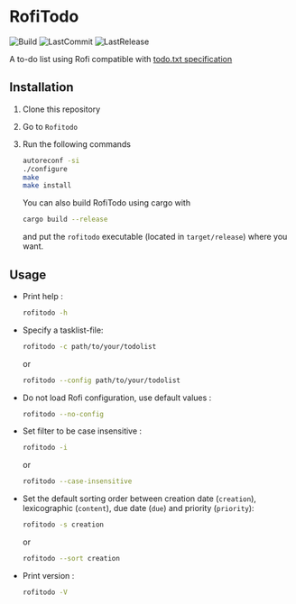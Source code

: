 # **RofiTodo**

![Build](https://github.com/Any0ne22/RofiTodo/actions/workflows/rust.yml/badge.svg)
![LastCommit](https://img.shields.io/github/last-commit/Any0ne22/RofiTodo)
![LastRelease](https://img.shields.io/github/v/release/Any0ne22/RofiTodo)

A to-do list using Rofi compatible with [todo.txt specification](https://github.com/todotxt/todo.txt)

## **Installation**

1) Clone this repository
2) Go to `Rofitodo`
3) Run the following commands

    ```bash
    autoreconf -si
    ./configure
    make
    make install
    ```

    You can also build RofiTodo using cargo with

    ```bash
    cargo build --release
    ```

    and put the `rofitodo` executable (located in `target/release`) where you want.

## **Usage**

- Print help :

    ```bash
    rofitodo -h
    ```

- Specify a tasklist-file:

    ```bash
    rofitodo -c path/to/your/todolist
    ```

    or

    ```bash
    rofitodo --config path/to/your/todolist
    ```

- Do not load Rofi configuration, use default values :

    ```bash
    rofitodo --no-config
    ```

- Set filter to be case insensitive :

    ```bash
    rofitodo -i
    ```

    or

    ```bash
    rofitodo --case-insensitive
    ```

- Set the default sorting order between creation date (`creation`), lexicographic (`content`), due date (`due`) and priority (`priority`):

    ```bash
    rofitodo -s creation
    ```

    or

    ```bash
    rofitodo --sort creation
    ```

- Print version :

    ```bash
    rofitodo -V
    ```
